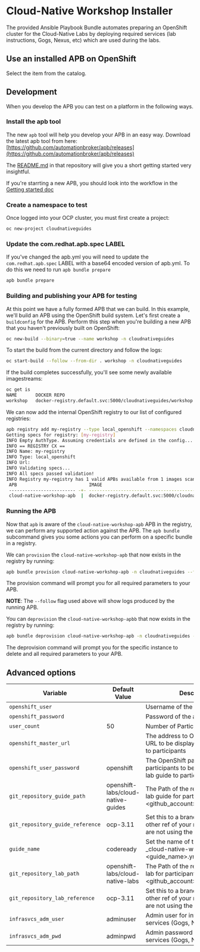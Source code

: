 Cloud-Native Workshop Installer
=========

The provided Ansible Playbook Bundle automates preparing an OpenShift cluster for the Cloud-Native Labs 
by deploying required services (lab instructions, Gogs, Nexus, etc) which are used during the labs.

## Use an installed APB on OpenShift
Select the item from the catalog.

## Development
When you develop the APB you can test on a platform in the following ways.

### Install the apb tool
The new `apb` tool will help you develop your APB in an easy way. Download the latest apb tool 
from here: [https://github.com/automationbroker/apb/releases](https://github.com/automationbroker/apb/releases)

The [README.md](https://github.com/automationbroker/apb/blob/master/README.md) in that repository will give you a short getting started very insightful.

If you're starrting a new APB, you should look into the workflow in the [Getting started doc](https://github.com/automationbroker/apb/blob/master/docs/getting_started.md)

### Create a namespace to test
Once logged into your OCP cluster, you must first create a project:

```bash
oc new-project cloudnativeguides
```

### Update the com.redhat.apb.spec LABEL
If you've changed the apb.yml you will need to update the `com.redhat.apb.spec` LABEL with a base64 encoded version of apb.yml. To do this we need to run `apb bundle prepare`

```bash
apb bundle prepare
```

### Building and publishing your APB for testing

At this point we have a fully formed APB that we can build. In this example, we'll build an APB using the OpenShift build system. Let's first create a `buildconfig` for the APB. Perform this step when you're building a new APB that you haven't previously built on OpenShift:

```bash
oc new-build --binary=true --name workshop -n cloudnativeguides
```

To start the build from the current directory and follow the logs:

```bash
oc start-build --follow --from-dir . workshop -n cloudnativeguides
```

If the build completes successfully, you'll see some newly available imagestreams:

```bash
oc get is
NAME       DOCKER REPO                                                  TAGS     UPDATED
workshop   docker-registry.default.svc:5000/cloudnativeguides/workshop   latest   About a minute ago
```

We can now add the internal OpenShift registry to our list of configured registries:

```bash
apb registry add my-registry --type local_openshift --namespaces cloudnativeguides
Getting specs for registry: [my-registry]
INFO Empty AuthType. Assuming credentials are defined in the config...
INFO == REGISTRY CX ==
INFO Name: my-registry
INFO Type: local_openshift
INFO Url:
INFO Validating specs...
INFO All specs passed validation!
INFO Registry my-registry has 1 valid APBs available from 1 images scanned
 APB                           IMAGE                                                          REGISTRY
 ------------------------- -+- ---------------------------------------------------------- -+- -----------
 cloud-native-workshop-apb  |  docker-registry.default.svc:5000/cloudnativeguides/workshop  |  my-registry
```

### Running the APB
Now that `apb` is aware of the `cloud-native-workshop-apb` APB in the registry, we can perform any supported action against the APB. The `apb bundle` subcommand gives you some actions you can perform on a specific bundle in a registry.

We can `provision` the `cloud-native-workshop-apb` that now exists in the registry by running:

```bash
apb bundle provision cloud-native-workshop-apb -n cloudnativeguides --follow
```

The provision command will prompt you for all required parameters to your APB.

__NOTE__: The `--follow` flag used above will show logs produced by the running APB.

You can `deprovision` the `cloud-native-workshop-apbb` that now exists in the registry by running:

```bash
apb bundle deprovision cloud-native-workshop-apb -n cloudnativeguides --follow
```

The deprovision command will prompt you for the specific instance to delete and all required parameters to your APB.

## Advanced options

|Variable                   | Default Value            | Description   |
|---------------------------|--------------------------|---------------|
|`openshift_user`      |  | Username of the admin user |
|`openshift_password`      |  | Password of the admin user |
|`user_count`      | 50 | Number of Participants  |
|`openshift_master_url`      |  | The address to OpenShift master URL to be displayed in the lab guide to participants  |
|`openshift_user_password`      | openshift | The OpenShift password for participants to be displayed in the lab guide to participants  |
|`git_repository_guide_path` | openshift-labs/cloud-native-guides | The Path of the repository with the lab guide for participants <github_account>/<github_project> |
|`git_repository_guide_reference`      | ocp-3.11 | Set this to a branch name, tag or other ref of your repository if you are not using the default branch.  |
|`guide_name`      | codeready | Set the name of the guide for _cloud-native-workshop-<guide_name>.yml |
|`git_repository_lab_path`      | openshift-labs/cloud-native-labs | The Path of the repository with the lab for participants <github_account>/<github_project>  |
|`git_repository_lab_reference`      | ocp-3.11 |  Set this to a branch name, tag or other ref of your repository if you are not using the default branch |
|`infrasvcs_adm_user`      | adminuser | Admin user for infrastructure services (Gogs, Nexus, ...) |
|`infrasvcs_adm_pwd`      | adminpwd | Admin password for infrastructure services (Gogs, Nexus, ...) |
